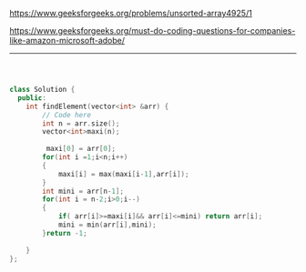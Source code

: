 https://www.geeksforgeeks.org/problems/unsorted-array4925/1

https://www.geeksforgeeks.org/must-do-coding-questions-for-companies-like-amazon-microsoft-adobe/

---

```cpp



class Solution {
  public:
    int findElement(vector<int> &arr) {
        // Code here
        int n = arr.size();
        vector<int>maxi(n);
        
         maxi[0] = arr[0];
        for(int i =1;i<n;i++)
        {
            maxi[i] = max(maxi[i-1],arr[i]);
        }
        int mini = arr[n-1];
        for(int i = n-2;i>0;i--)
        {
            if( arr[i]>=maxi[i]&& arr[i]<=mini) return arr[i];
            mini = min(arr[i],mini);
        }return -1;
        
    }
};


```


